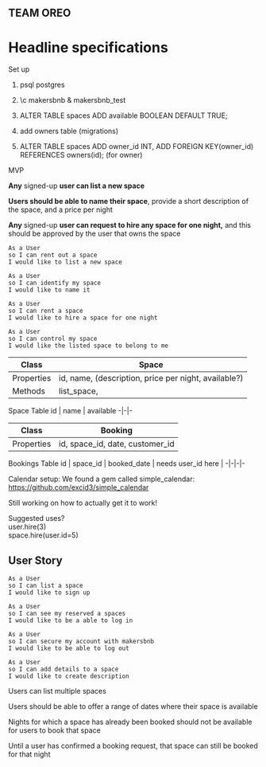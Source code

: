 ## TEAM OREO ##

# Headline specifications #

Set up
1. psql postgres

2. \c makersbnb & makersbnb_test
3. ALTER TABLE spaces ADD available BOOLEAN DEFAULT TRUE;
4. add owners table (migrations)
5. ALTER TABLE spaces ADD owner_id INT, ADD FOREIGN KEY(owner_id) REFERENCES owners(id); (for owner)

MVP

**Any** signed-up **user can list a new space**

**Users should be able to name their space**, provide a short description of the space, and a price per night

**Any** signed-up **user can request to hire any space for one night,** and this should be approved by the user that owns the space
```
As a User
so I can rent out a space
I would like to list a new space

As a User
so I can identify my space
I would like to name it

As a User
so I can rent a space
I would like to hire a space for one night

As a User
so I can control my space
I would like the listed space to belong to me
```

Class | Space
-|-
Properties | id, name, (description, price per night, available?)
Methods | list_space,

Space Table
id | name | available
-|-|-

Class | Booking
-|-
Properties | id, space_id, date, customer_id

Bookings Table
id | space_id | booked_date | needs user_id here |
-|-|-|-


Calendar setup:
We found a gem called simple_calendar:
https://github.com/excid3/simple_calendar

Still working on how to actually get it to work!

Suggested uses?\
user.hire(3)\
space.hire(user.id=5)

## User Story ##

```
As a User
so I can list a space
I would like to sign up

As a User
so I can see my reserved a spaces
I would like to be a able to log in

As a User
so I can secure my account with makersbnb
I would like to be able to log out

As a User
so I can add details to a space  
I would like to create description

```
Users can list multiple spaces

Users should be able to offer a range of dates where their space is available

Nights for which a space has already been booked should not be available for users to book that space

Until a user has confirmed a booking request, that space can still be booked for that night
